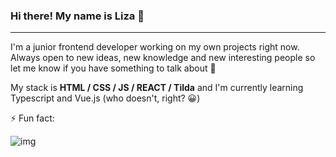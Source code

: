 ###  Hi there! My name is Liza 🍄

---

I'm a junior frontend developer working on my own projects right now. Always open to new ideas, new knowledge and new interesting people so let me know if you have something to talk about 👀

My stack is **HTML / CSS / JS / REACT / Tilda** and I'm currently learning Typescript and Vue.js (who doesn't, right? 😀)


⚡ Fun fact:

![img](https://ibb.co/Zfy45jQ)

